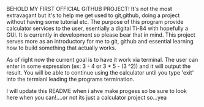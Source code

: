 BEHOLD MY FIRST OFFICIAL GITHUB PROJECT!
It's not the most extravagant but it's to help me get used to git,github, doing a project without having some tutorial etc. The purpose of this program provide calculator services to the user, esentially a digital Ti-84 with
hopefully a GUI. It is currently in development so please bear that in mind. This project serves more as an introductory for me to git, github and essential learning how to build something that actually works.

As of right now the current goal is to have it work via terminal. The user can enter in some expression (ex: 3 - 4 or 3 * 5 - (3 ^2)) and it will output the result. You will be able to continue using the calculator until you type 'exit' into the termianl leading
the programs termination. 

I will update this README when i ahve make progess so be sure to look here when you can!....or not its just a calculator project so...yea
